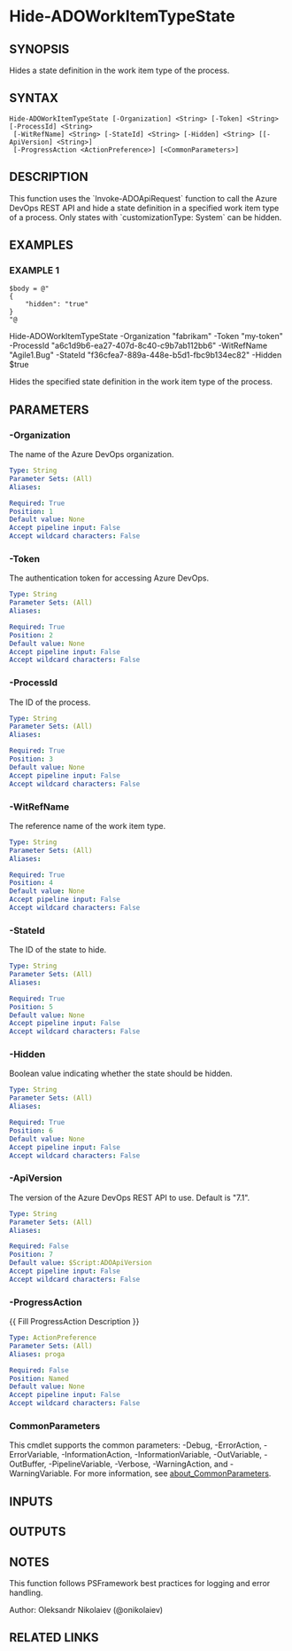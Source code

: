 ﻿---
external help file: ado.core-help.xml
Module Name: ado.core
online version:
schema: 2.0.0
---

# Hide-ADOWorkItemTypeState

## SYNOPSIS
Hides a state definition in the work item type of the process.

## SYNTAX

```
Hide-ADOWorkItemTypeState [-Organization] <String> [-Token] <String> [-ProcessId] <String>
 [-WitRefName] <String> [-StateId] <String> [-Hidden] <String> [[-ApiVersion] <String>]
 [-ProgressAction <ActionPreference>] [<CommonParameters>]
```

## DESCRIPTION
This function uses the \`Invoke-ADOApiRequest\` function to call the Azure DevOps REST API and hide a state definition in a specified work item type of a process.
Only states with \`customizationType: System\` can be hidden.

## EXAMPLES

### EXAMPLE 1
```
$body = @"
{
    "hidden": "true"
}
"@
```

Hide-ADOWorkItemTypeState -Organization "fabrikam" -Token "my-token" -ProcessId "a6c1d9b6-ea27-407d-8c40-c9b7ab112bb6" -WitRefName "Agile1.Bug" -StateId "f36cfea7-889a-448e-b5d1-fbc9b134ec82" -Hidden $true

Hides the specified state definition in the work item type of the process.

## PARAMETERS

### -Organization
The name of the Azure DevOps organization.

```yaml
Type: String
Parameter Sets: (All)
Aliases:

Required: True
Position: 1
Default value: None
Accept pipeline input: False
Accept wildcard characters: False
```

### -Token
The authentication token for accessing Azure DevOps.

```yaml
Type: String
Parameter Sets: (All)
Aliases:

Required: True
Position: 2
Default value: None
Accept pipeline input: False
Accept wildcard characters: False
```

### -ProcessId
The ID of the process.

```yaml
Type: String
Parameter Sets: (All)
Aliases:

Required: True
Position: 3
Default value: None
Accept pipeline input: False
Accept wildcard characters: False
```

### -WitRefName
The reference name of the work item type.

```yaml
Type: String
Parameter Sets: (All)
Aliases:

Required: True
Position: 4
Default value: None
Accept pipeline input: False
Accept wildcard characters: False
```

### -StateId
The ID of the state to hide.

```yaml
Type: String
Parameter Sets: (All)
Aliases:

Required: True
Position: 5
Default value: None
Accept pipeline input: False
Accept wildcard characters: False
```

### -Hidden
Boolean value indicating whether the state should be hidden.

```yaml
Type: String
Parameter Sets: (All)
Aliases:

Required: True
Position: 6
Default value: None
Accept pipeline input: False
Accept wildcard characters: False
```

### -ApiVersion
The version of the Azure DevOps REST API to use.
Default is "7.1".

```yaml
Type: String
Parameter Sets: (All)
Aliases:

Required: False
Position: 7
Default value: $Script:ADOApiVersion
Accept pipeline input: False
Accept wildcard characters: False
```

### -ProgressAction
{{ Fill ProgressAction Description }}

```yaml
Type: ActionPreference
Parameter Sets: (All)
Aliases: proga

Required: False
Position: Named
Default value: None
Accept pipeline input: False
Accept wildcard characters: False
```

### CommonParameters
This cmdlet supports the common parameters: -Debug, -ErrorAction, -ErrorVariable, -InformationAction, -InformationVariable, -OutVariable, -OutBuffer, -PipelineVariable, -Verbose, -WarningAction, and -WarningVariable. For more information, see [about_CommonParameters](http://go.microsoft.com/fwlink/?LinkID=113216).

## INPUTS

## OUTPUTS

## NOTES
This function follows PSFramework best practices for logging and error handling.

Author: Oleksandr Nikolaiev (@onikolaiev)

## RELATED LINKS
